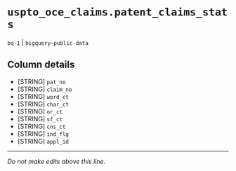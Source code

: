 # `uspto_oce_claims.patent_claims_stats`
`bq-1` | `bigquery-public-data`

## Column details
* [STRING]    `pat_no`
* [STRING]    `claim_no`
* [STRING]    `word_ct`
* [STRING]    `char_ct`
* [STRING]    `or_ct`
* [STRING]    `sf_ct`
* [STRING]    `cns_ct`
* [STRING]    `ind_flg`
* [STRING]    `appl_id`

-------------------------------------------------------------------------------
*Do not make edits above this line.*
